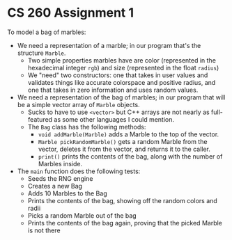 # CS 260 Assignment 1

To model a bag of marbles:

- We need a representation of a marble; in our program that's the structure `Marble`.
    - Two simple properties marbles have are color (represented in the hexadecimal integer `rgb`) and size (represented in the float `radius`)
    - We "need" two constructors: one that takes in user values and validates things like accurate colorspace and positive radius, and one that takes in zero information and uses random values.
- We need a representation of the bag of marbles; in our program that will be a simple vector array of `Marble` objects.
    - Sucks to have to use `<vector>` but C++ arrays are not nearly as full-featured as some other languages I could mention.
    - The `Bag` class has the following methods:
        - `void addMarble(Marble)` adds a Marble to the top of the vector.
        - `Marble pickRandomMarble()` gets a random Marble from the vector, deletes it from the vector, and returns it to the caller.
        - `print()` prints the contents of the bag, along with the number of Marbles inside.
- The `main` function does the following tests:
    - Seeds the RNG engine
    - Creates a new Bag
    - Adds 10 Marbles to the Bag
    - Prints the contents of the bag, showing off the random colors and radii
    - Picks a random Marble out of the bag
    - Prints the contents of the bag again, proving that the picked Marble is not there
    